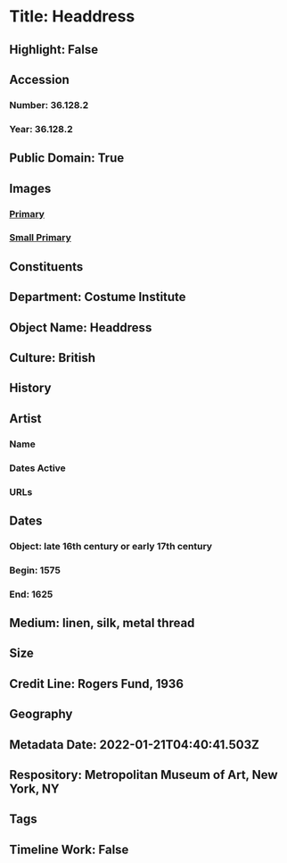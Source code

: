 # Title: Headdress
## Highlight: False
## Accession
### Number: 36.128.2
### Year: 36.128.2
## Public Domain: True
## Images
### [Primary](https://images.metmuseum.org/CRDImages/ci/original/36.128.2.jpg)
### [Small Primary](https://images.metmuseum.org/CRDImages/ci/web-large/36.128.2.jpg)
## Constituents
## Department: Costume Institute
## Object Name: Headdress
## Culture: British
## History
## Artist
### Name
### Dates Active
### URLs
## Dates
### Object: late 16th century or early 17th century
### Begin: 1575
### End: 1625
## Medium: linen, silk, metal thread
## Size
## Credit Line: Rogers Fund, 1936
## Geography
## Metadata Date: 2022-01-21T04:40:41.503Z
## Respository: Metropolitan Museum of Art, New York, NY
## Tags
## Timeline Work: False